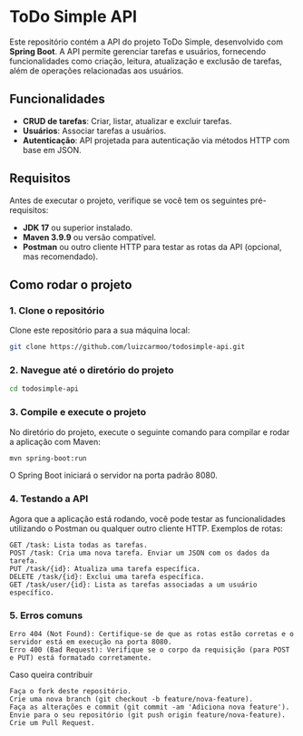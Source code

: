 # ToDo Simple API

Este repositório contém a API do projeto ToDo Simple, desenvolvido com **Spring Boot**. A API permite gerenciar tarefas e usuários, fornecendo funcionalidades como criação, leitura, atualização e exclusão de tarefas, além de operações relacionadas aos usuários.

## Funcionalidades

- **CRUD de tarefas**: Criar, listar, atualizar e excluir tarefas.
- **Usuários**: Associar tarefas a usuários.
- **Autenticação**: API projetada para autenticação via métodos HTTP com base em JSON.

## Requisitos

Antes de executar o projeto, verifique se você tem os seguintes pré-requisitos:

- **JDK 17** ou superior instalado.
- **Maven 3.9.9** ou versão compatível.
- **Postman** ou outro cliente HTTP para testar as rotas da API (opcional, mas recomendado).

## Como rodar o projeto

### 1. Clone o repositório

Clone este repositório para a sua máquina local:

```bash
git clone https://github.com/luizcarmoo/todosimple-api.git
```

### 2. Navegue até o diretório do projeto

```bash
cd todosimple-api
```

### 3. Compile e execute o projeto

No diretório do projeto, execute o seguinte comando para compilar e rodar a aplicação com Maven:

```bash
mvn spring-boot:run
```
O Spring Boot iniciará o servidor na porta padrão 8080.

### 4. Testando a API

Agora que a aplicação está rodando, você pode testar as funcionalidades utilizando o Postman ou qualquer outro cliente HTTP.
Exemplos de rotas:

    GET /task: Lista todas as tarefas.
    POST /task: Cria uma nova tarefa. Enviar um JSON com os dados da tarefa.
    PUT /task/{id}: Atualiza uma tarefa específica.
    DELETE /task/{id}: Exclui uma tarefa específica.
    GET /task/user/{id}: Lista as tarefas associadas a um usuário específico.

### 5. Erros comuns

    Erro 404 (Not Found): Certifique-se de que as rotas estão corretas e o servidor está em execução na porta 8080.
    Erro 400 (Bad Request): Verifique se o corpo da requisição (para POST e PUT) está formatado corretamente.

Caso queira contribuir

    Faça o fork deste repositório.
    Crie uma nova branch (git checkout -b feature/nova-feature).
    Faça as alterações e commit (git commit -am 'Adiciona nova feature').
    Envie para o seu repositório (git push origin feature/nova-feature).
    Crie um Pull Request.